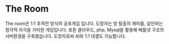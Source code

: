 # The Room
The room은 1:1 추격전 방식의 공포게임 입니다. 
도망자는 방 탈출의 재미를, 살인마는 청각적 자극을 가미한 게임입니다.
포톤 클라우드, php, Mysql을 활용해 배틀넷 구조의 서버환경을 구축했습니다.
도망자로써 AI와 1:1 대결도 가능합니다.
